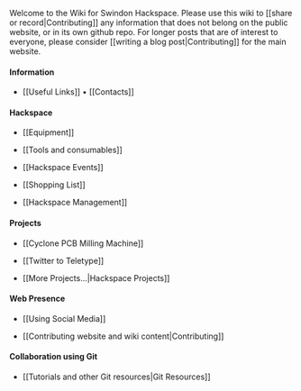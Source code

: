 <!-- Note: the following gollum tag doesn't work :( -->
<!-- --- title: Swindon Hackspace Wiki -->

Welcome to the Wiki for Swindon Hackspace.  Please use this wiki to [[share or record|Contributing]] any information that does not belong on the public website, or in its own github repo.  For longer posts that are of interest to everyone, please consider [[writing a blog post|Contributing]] for the main website.


#### Information

- [[Useful Links]] • [[Contacts]]


#### Hackspace

- [[Equipment]]

- [[Tools and consumables]]

- [[Hackspace Events]]

- [[Shopping List]]

- [[Hackspace Management]]


#### Projects

- [[Cyclone PCB Milling Machine]]

- [[Twitter to Teletype]]

- [[More Projects…|Hackspace Projects]]


#### Web Presence

- [[Using Social Media]]

- [[Contributing website and wiki content|Contributing]]


#### Collaboration using Git

- [[Tutorials and other Git resources|Git Resources]]